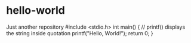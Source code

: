 # hello-world
Just another repository
#include <stdio.h>
int main()
{
   // printf() displays the string inside quotation
   printf("Hello, World!");
   return 0;
}
